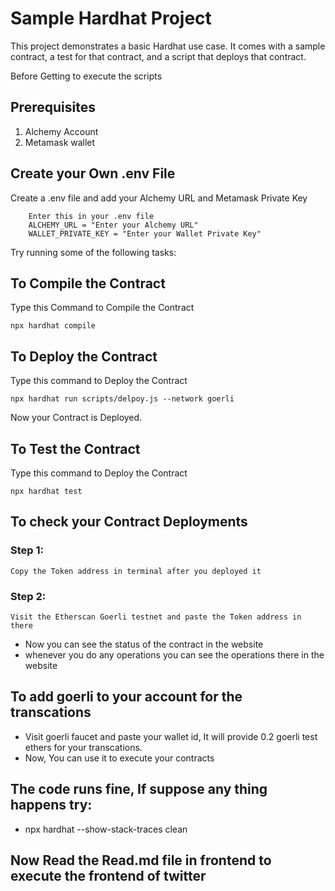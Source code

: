 # Sample Hardhat Project

This project demonstrates a basic Hardhat use case. It comes with a sample contract, a test for that contract, and a script that deploys that contract.

Before Getting to execute the scripts

## Prerequisites

1. Alchemy Account
2. Metamask wallet 

## Create your Own .env File

Create a .env file and add your Alchemy URL and Metamask Private Key

```shell
    Enter this in your .env file
    ALCHEMY_URL = "Enter your Alchemy URL"       
    WALLET_PRIVATE_KEY = "Enter your Wallet Private Key"
```

Try running some of the following tasks:

## To Compile the Contract 

Type this Command to Compile the Contract 

```shell
npx hardhat compile
```
## To Deploy the Contract

Type this command to Deploy the Contract

```shell
npx hardhat run scripts/delpoy.js --network goerli
```

Now your Contract is Deployed.

## To Test the Contract

Type this command to Deploy the Contract

```shell
npx hardhat test
```

## To check your Contract Deployments
### Step 1: 
    Copy the Token address in terminal after you deployed it
### Step 2: 
    Visit the Etherscan Goerli testnet and paste the Token address in there

- Now you can see the status of the contract in the website 
- whenever you do any operations you can see the operations there in the website


## To add goerli to your account for the transcations

- Visit goerli faucet and paste your wallet id, It will provide 0.2 goerli test ethers for your transcations.
- Now, You can use it to execute your contracts

## The code runs fine, If suppose any thing happens try:

- npx hardhat --show-stack-traces clean

## Now Read the Read.md file in frontend to execute the frontend of twitter




